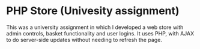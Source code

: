 # PHP Store (Univesity assignment)

This was a university assignment in which I developed a web store with admin controls, basket functionality and user logins. It uses PHP, with AJAX to do server-side updates without needing to refresh the page.
